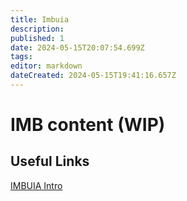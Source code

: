 ```yaml
---
title: Imbuia
description: 
published: 1
date: 2024-05-15T20:07:54.699Z
tags: 
editor: markdown
dateCreated: 2024-05-15T19:41:16.657Z
---
```


# IMB content (WIP)

## Useful Links

[IMBUIA Intro](/Beamlines/Imbuia/imb_intro.md)